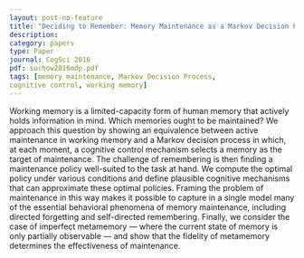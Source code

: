 ```yaml
---
layout: post-no-feature
title: "Deciding to Remember: Memory Maintenance as a Markov Decision Process"
description:
category: papers
type: Paper
journal: CogSci 2016
pdf: suchow2016mdp.pdf
tags: [memory maintenance, Markov Decision Process,
cognitive control, working memory]
---
```


Working memory is a limited-capacity form of human memory
that actively holds information in mind. Which memories
ought to be maintained? We approach this question by showing
an equivalence between active maintenance in working memory
and a Markov decision process in which, at each moment,
a cognitive control mechanism selects a memory as the target
of maintenance. The challenge of remembering is then finding
a maintenance policy well-suited to the task at hand. We compute
the optimal policy under various conditions and define
plausible cognitive mechanisms that can approximate these optimal
policies. Framing the problem of maintenance in this
way makes it possible to capture in a single model many of the
essential behavioral phenomena of memory maintenance, including
directed forgetting and self-directed remembering. Finally,
we consider the case of imperfect metamemory — where
the current state of memory is only partially observable — and
show that the fidelity of metamemory determines the effectiveness
of maintenance.
